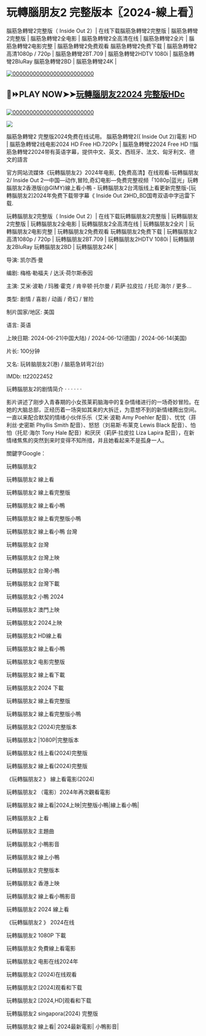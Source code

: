 # 玩轉腦朋友2 完整版本〖2024-線上看〗

<p dir="auto">腦筋急轉彎2完整版（ Inside Out 2）| 在线下载腦筋急轉彎2完整版 | 腦筋急轉彎2完整版 | 腦筋急轉彎2全电影 | 腦筋急轉彎2全高清在线 | 腦筋急轉彎2全片 | 腦筋急轉彎2电影完整 | 腦筋急轉彎2免费观看 腦筋急轉彎2免费下载 | 腦筋急轉彎2高清1080p / 720p | 腦筋急轉彎2BT.709 | 腦筋急轉彎2HDTV 1080i | 腦筋急轉彎2BluRay 腦筋急轉彎2BD | 腦筋急轉彎24K |</p>
<p dir="auto"><a href="https://watchflixs.com/zh/movie/1022789" rel="nofollow"><img src="https://ghanalotto24.wordpress.com/wp-content/uploads/2022/06/click-here-button-gif-1.gif?w=595" alt="000000000000000000000000" secured-asset-link="" data-animated-image="" style="max-width: 100%;"></a></p>
<div class="markdown-heading" dir="auto"><h2 tabindex="-1" class="heading-element" dir="auto">🔴⏩PLAY NOW➤➤<a href="https://watchflixs.com/zh/movie/1022789" rel="nofollow">玩轉腦朋友22024 完整版HDc</a></h2><a
<p dir="auto"><a href="https://watchflixs.com/zh/movie/1022789" rel="nofollow"><img src="https://i.makeagif.com/media/4-23-2022/nt1Gf1.gif"alt="000000000000000000000000" secured-asset-link="" data-animated-image="" style="max-width: 100%;"></a></p>
<p dir="auto"><img src="https://cdn.hk01.com/di/media/images/dw/20240708/886959494913855488827310.png/RSaV6c-wtAA92cLdzw9Gtn5RN_tN9jwSPQDmJj0A5iY?v=w1920r16_9" />
</p>
<p dir="auto">腦筋急轉彎2 完整版2024免费在线试用。 腦筋急轉彎2(( Inside Out 2))電影 HD | 腦筋急轉彎2线电影2024 HD Free HD.720Px | 腦筋急轉彎22024 Free HD !!腦筋急轉彎22024带有英语字幕，提供中文、英文、西班牙、法文、匈牙利文、德文的語言</p>
<p dir="auto">官方网站流媒体《玩轉腦朋友2》2024年电影,【免费高清】在线观看-玩轉腦朋友2/ Inside Out 2—中国—动作,冒险,奇幻电影—免费完整视频「1080p|蓝光」玩轉腦朋友2香港版(@GIMY)線上看小鴨 - 玩轉腦朋友2台湾版线上看更新完整版-[玩轉腦朋友2]2024年免费下载带字幕《 Inside Out 2》HD_BD国粤双语中字迅雷下载.</p>
<p dir="auto">玩轉腦朋友2完整版（ Inside Out 2）| 在线下载玩轉腦朋友2完整版 | 玩轉腦朋友2完整版 | 玩轉腦朋友2全电影 | 玩轉腦朋友2全高清在线 | 玩轉腦朋友2全片 | 玩轉腦朋友2电影完整 | 玩轉腦朋友2免费观看 玩轉腦朋友2免费下载 | 玩轉腦朋友2高清1080p / 720p | 玩轉腦朋友2BT.709 | 玩轉腦朋友2HDTV 1080i | 玩轉腦朋友2BluRay 玩轉腦朋友2BD | 玩轉腦朋友24K |</p>
<p dir="auto">导演: 凯尔西·曼</p>
<p dir="auto">编剧: 梅格·勒福夫 / 达沃·荷尔斯泰因</p>
<p dir="auto">主演: 艾米·波勒 / 玛雅·霍克 / 肯辛顿·托尔曼 / 莉萨·拉皮拉 / 托尼·海尔 / 更多...</p>
<p dir="auto">类型: 剧情 / 喜剧 / 动画 / 奇幻 / 冒险</p>
<p dir="auto">制片国家/地区: 美国</p>
<p dir="auto">语言: 英语</p>
<p dir="auto">上映日期: 2024-06-21(中国大陆) / 2024-06-12(德国) / 2024-06-14(美国)</p>
<p dir="auto">片长: 100分钟</p>
<p dir="auto">又名: 玩转脑朋友2(港) / 脑筋急转弯2(台)</p>
<p dir="auto">IMDb: tt22022452</p>
<p dir="auto">玩轉腦朋友2的剧情简介 · · · · · ·</p>
<p dir="auto">影片讲述了刚步入青春期的小女孩莱莉脑海中的复杂情绪进行的一场奇妙冒险。在她的大脑总部，正经历着一场突如其来的大拆迁，为意想不到的新情绪腾出空间。一直以来配合默契的情绪小伙伴乐乐（艾米·波勒 Amy Poehler 配音）、忧忧（菲利丝·史密斯 Phyllis Smith 配音）、怒怒（刘易斯·布莱克 Lewis Black 配音）、怕怕（托尼·海尔 Tony Hale 配音）和厌厌（莉萨·拉皮拉 Liza Lapira 配音），在新情绪焦焦的突然到来时变得不知所措，并且她看起来不是孤身一人。</p>
<p dir="auto">關鍵字Google：</p>
<p dir="auto">玩轉腦朋友2</p>
<p dir="auto">玩轉腦朋友2 線上看</p>
<p dir="auto">玩轉腦朋友2 線上看完整版</p>
<p dir="auto">玩轉腦朋友2 線上看小鴨</p>
<p dir="auto">玩轉腦朋友2 線上看完整版小鴨</p>
<p dir="auto">玩轉腦朋友2 線上看小鴨 台灣</p>
<p dir="auto">玩轉腦朋友2 台灣</p>
<p dir="auto">玩轉腦朋友2 台灣上映</p>
<p dir="auto">玩轉腦朋友2 台灣小鴨</p>
<p dir="auto">玩轉腦朋友2 台灣下載</p>
<p dir="auto">玩轉腦朋友2 小鴨 2024</p>
<p dir="auto">玩轉腦朋友2 澳門上映</p>
<p dir="auto">玩轉腦朋友2 2024上映</p>
<p dir="auto">玩轉腦朋友2 HD線上看</p>
<p dir="auto">玩轉腦朋友2 線上看小鴨</p>
<p dir="auto">玩轉腦朋友2 电影完整版</p>
<p dir="auto">玩轉腦朋友2 線上看下載</p>
<p dir="auto">玩轉腦朋友2 2024 下載</p>
<p dir="auto">玩轉腦朋友2 線上看完整版</p>
<p dir="auto">玩轉腦朋友2 線上看完整版小鴨</p>
<p dir="auto">玩轉腦朋友2 (2024)完整版本</p>
<p dir="auto">玩轉腦朋友2 |1080P|完整版本</p>
<p dir="auto">玩轉腦朋友2 线上看(2024)完整版</p>
<p dir="auto">玩轉腦朋友2 線上看(2024)完整版</p>
<p dir="auto">《玩轉腦朋友2 》 線上看電影(2024)</p>
<p dir="auto">玩轉腦朋友2 （電影）2024年再次觀看電影</p>
<p dir="auto">玩轉腦朋友2 線上看|2024上映|完整版小鴨|線上看小鴨|</p>
<p dir="auto">玩轉腦朋友2 上看</p>
<p dir="auto">玩轉腦朋友2 主題曲</p>
<p dir="auto">玩轉腦朋友2 小鴨影音</p>
<p dir="auto">玩轉腦朋友2 線上小鴨</p>
<p dir="auto">玩轉腦朋友2 完整版本</p>
<p dir="auto">玩轉腦朋友2 香港上映</p>
<p dir="auto">玩轉腦朋友2 線上看小鴨影音</p>
<p dir="auto">玩轉腦朋友2 2024 線上看</p>
<p dir="auto">《玩轉腦朋友2 》 2024在线</p>
<p dir="auto">玩轉腦朋友2 1080P 下載</p>
<p dir="auto">玩轉腦朋友2 免費線上看電影</p>
<p dir="auto">玩轉腦朋友2 电影在线2024年</p>
<p dir="auto">玩轉腦朋友2 (2024)在线观看</p>
<p dir="auto">玩轉腦朋友2 [2024]观看和下载</p>
<p dir="auto">玩轉腦朋友2 [2024,HD]观看和下载</p>
<p dir="auto">玩轉腦朋友2 singapora(2024) 完整版</p>
<p dir="auto">玩轉腦朋友2 線上看| 2024最新電影| 小鴨影音|</p>
